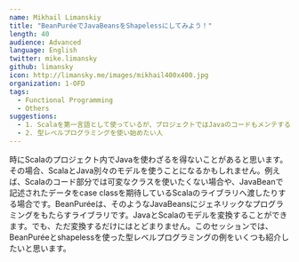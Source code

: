 ```yaml
---
name: Mikhail Limanskiy
title: "BeanPuréeでJavaBeansをShapelessにしてみよう！"
length: 40
audience: Advanced
language: English
twitter: mike.limansky
github: limansky
icon: http://limansky.me/images/mikhail400x400.jpg
organization: 1-OFD
tags:
  - Functional Programming
  - Others
suggestions:
  - 1. Scalaを第一言語として使っているが、プロジェクトではJavaのコードもメンテすることがある人
  - 2. 型レベルプログラミングを使い始めたい人
---
```

時にScalaのプロジェクト内でJavaを使わざるを得ないことがあると思います。その場合、ScalaとJava別々のモデルを使うことになるかもしれません。例えば、Scalaのコード部分では可変なクラスを使いたくない場合や、JavaBeanで記述されたデータをcase classを期待しているScalaのライブラリへ渡したりする場合です。BeanPuréeは、そのようなJavaBeansにジェネリックなプログラミングをもたらすライブラリです。JavaとScalaのモデルを変換することができます。でも、ただ変換するだけにはとどまりません。このセッションでは、BeanPuréeとshapelessを使った型レベルプログラミングの例をいくつも紹介したいと思います。